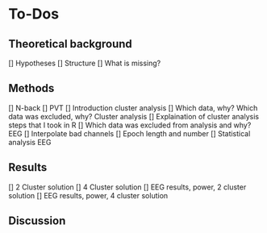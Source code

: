 # To-Dos
## Theoretical background
[] Hypotheses 
[] Structure
[] What is missing?
## Methods
[] N-back
[] PVT
[] Introduction cluster analysis
[] Which data, why? Which data was excluded, why? Cluster analysis
[] Explaination of cluster analysis steps that I took in R
[] Which data was excluded from analysis and why? EEG
[] Interpolate bad channels
[] Epoch length and number
[] Statistical analysis EEG
## Results
[] 2 Cluster solution
[] 4 Cluster solution 
[] EEG results, power, 2 cluster solution
[] EEG results, power, 4 cluster solution 
## Discussion 
